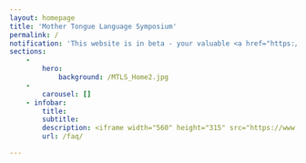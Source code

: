 ```yaml
---
layout: homepage
title: 'Mother Tongue Language Symposium'
permalink: /
notification: 'This website is in beta - your valuable <a href="https://www.google.com">feedback</a> will help us in improving it.'
sections:
    -
        hero:
            background: /MTLS_Home2.jpg
    -
        carousel: []
    - infobar:
        title: 
        subtitle: 
        description: <iframe width="560" height="315" src="https://www.youtube.com/embed/M5BPpRfkbO8" frameborder="0" allow="accelerometer; autoplay; encrypted-media; gyroscope; picture-in-picture" allowfullscreen></iframe>
        url: /faq/

---
```



<!-- Type your notification here - the notification bar will not appear if this is empty. For other changes, refer to _data/homepage.yml to edit the homepage -->
